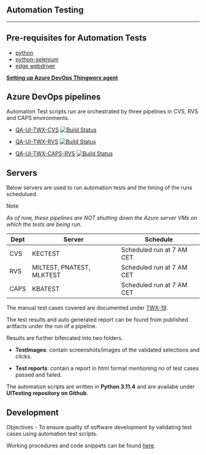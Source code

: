 ## Automation Testing
--------

## Pre-requisites for Automation Tests

- [python](https://www.python.org/downloads/)
- [python-selenium](https://pypi.org/project/selenium/)
- [edge webdriver](https://learn.microsoft.com/en-us/microsoft-edge/webdriver-chromium/?tabs=c-sharp#Download%20Microsoft%20Edge%20Webdriver)


**[Setting up Azure DevOps Thingworx agent](https://github.com/KB-smartProduction/UITesting/blob/main/docs/AzureAgent.md)**



## Azure DevOps pipelines

Automation Test scripts run are orchestrated by three pipelines in CVS, RVS and CAPS environments.

- [QA-UI-TWX-CVS](https://github.com/KB-smartProduction/UITesting/blob/main/CVS-Automation-Testing.yml)        [![Build Status](https://dev.azure.com/knorrbremse/idib-dev-thingworx/_apis/build/status%2FTWX-UI-AutomationTesting%2FQA-UI-TWX-CVS?branchName=main)](https://dev.azure.com/knorrbremse/idib-dev-thingworx/_build/latest?definitionId=777&branchName=main)

- [QA-UI-TWX-RVS](https://github.com/KB-smartProduction/UITesting/blob/main/RVS-Test-Automation.yml)      [![Build Status](https://dev.azure.com/knorrbremse/idib-dev-thingworx/_apis/build/status%2FTWX-UI-AutomationTesting%2FQA-UI-TWX-RVS?branchName=main)](https://dev.azure.com/knorrbremse/idib-dev-thingworx/_build/latest?definitionId=778&branchName=main)

- [QA-UI-TWX-CAPS-RVS](https://github.com/KB-smartProduction/UITesting/blob/main/CAPS_Test_Automation.yml)   [![Build Status](https://dev.azure.com/knorrbremse/idib-dev-thingworx/_apis/build/status%2FTWX-UI-AutomationTesting%2FQA-UI-TWX-CAPS-RVS?branchName=main)](https://dev.azure.com/knorrbremse/idib-dev-thingworx/_build/latest?definitionId=779&branchName=main)

## Servers

Below servers are used to run automation tests and the timing of the runs schedulued.

> [!NOTE]
>*As of now, these pipelines are NOT shutting down the Azure server VMs on which the tests are being run.*

|Dept|Server|Schedule|
|----|------|--------|
|CVS|KECTEST|​Scheduled run at 7 AM CET|
|​RVS|​MILTEST, PNATEST, MLKTEST|​Scheduled run at 7  AM CET|
|​CAPS|​KBATEST|​Scheduled run at 7  AM CET|

The manual test cases covered are documented under [TWX-19](https://knorr-bremse.atlassian.net/browse/TWX-19).

The test results and auto generated report can be found from published aritfacts under the run of a pipeline. 

Results are further bifercated into two folders. 

- **TestImages**: contain screenshots/images of the validated selections and clicks.

- **Test reports**: contain a report in html format mentioning no of test cases passed and failed.

The automation scripts are written in **Python 3.11.4** and are availabe under **UITesting repository on Github**.

## Development

Objectives - To ensure quality of software development by validating test cases using automation test scripts. 

Working procedures and code snippets can be found [here](https://github.com/KB-smartProduction/UITesting/blob/main/docs/Development.md).

